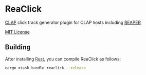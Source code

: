 # ReaClick

[CLAP][clap] click track generator plugin for CLAP hosts including [REAPER][reaper]

[MIT License](LICENSE)

## Building

After installing [Rust][rustup], you can compile ReaClick as follows:

```bash
cargo xtask bundle reaclick --release
```

[clap]: https://cleveraudio.org/
[reaper]: https://reaper.fm/
[rustup]: (https://rustup.rs/)
